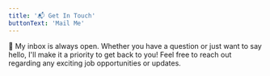 ```yaml
---
title: '📬 Get In Touch'
buttonText: 'Mail Me'
---
```


💌 My inbox is always open. Whether you have a question or just want to say hello, I'll make it a priority to get back to you! Feel free to reach out regarding any exciting job opportunities or updates.
